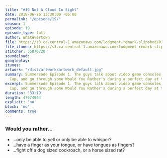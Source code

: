 ```yaml
---
title: "#19 Not A Cloud In Sight"
date: 2018-06-26 13:30:00 -05:00
permalink: "/episode/19/"
season: 1
episode: 19
episode_type: full
author: Whatevertown
file: https://s3.ca-central-1.amazonaws.com/lodgment-remark-slipshod/019.mp3
file_itunes: https://s3.ca-central-1.amazonaws.com/lodgment-remark-slipshod/019.m4a
stitcher: 55076720
soundcloud:
googleplay:
itunes:
artwork: "/dist/artwork/artwork_default.jpg"
summary: Summersode Episode 1. The guys talk about video game consoles, the World
  Cup, and go through some Would You Rather's during a perfect day at the beach.
excerpt: Summersode Episode 1. The guys talk about video game consoles, the World
  Cup, and go through some Would You Rather's during a perfect day at the beach.
duration: '33:19'
length: 47974944
explicit: 'no'
block: 'no'
comments: true
---
```


### Would you rather…
- …only be able to yell or only be able to whisper?
- …have a finger as your tongue, or have tongues as fingers?
- …fight off a dog sized cockroach, or a horse sized rat?
